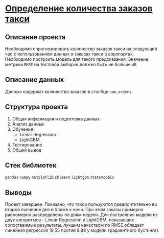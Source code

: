 # [Определение количества заказов такси](https://github.com/borisenko-ru/practicum_ds_data/blob/main/12_Taxi_Orders_Prediction_project/12_Taxi_Orders_Prediction_project.ipynb)

## Описание проекта

Необходимо спрогнозировать количество заказов такси на следующий час с использованием данных о заказах такси в аэропортах. Необходимо построить модель для такого предсказания. Значение метрики `RMSE` на тестовой выборке должно быть не больше `48`.

## Описание данных

Данные содержат количество заказов в столбце `num_orders`.

## Структура проекта

1. Общая информация и подготовка данных
2. Анализ данных
3. Обучение
    - Linear Regression
    - LightGBM
4. Тестирование
5. Общий вывод

## Стек библиотек
`pandas` `numpy` `matplotlib` `sklearn` `lightgbm` `statsmodels`

## Выводы

Проект завершен. Показано, что такси пользуются предпочтительно во второй половине дня и ближе к ночи. При этом заказы примерно равномерно распределены по дням недели. Для построения модели из двух алгоритмов - Linear Regression и LightGBM, показавших сопоставимые результаты, лучшим качеством по RMSE обладает линейная регрессия (8.55 против 8.88 у модели градиентного бустинга).
